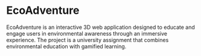 # EcoAdventure
EcoAdventure is an interactive 3D web application designed to educate and engage users in environmental awareness through an immersive experience. The project is a university assignment that combines environmental education with gamified learning.
